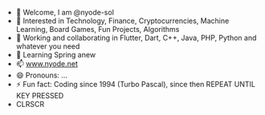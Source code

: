 - 👋 Welcome, I am @nyode-sol
- 👀 Interested in Technology, Finance, Cryptocurrencies, Machine Learning, Board Games, Fun Projects, Algorithms
- 💞️ Working and collaborating in Flutter, Dart, C++, Java, PHP, Python and whatever you need
- 🌱 Learning Spring anew
- 📫 www.nyode.net
- 😄 Pronouns: ...
- ⚡ Fun fact: Coding since 1994 (Turbo Pascal), since then REPEAT UNTIL KEY PRESSED
- CLRSCR

<!---
nyode-sol/nyode-sol is a ✨ special ✨ repository because its `README.md` (this file) appears on your GitHub profile.
You can click the Preview link to take a look at your changes.
--->
